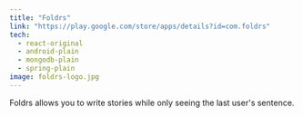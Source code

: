 ```yaml
---
title: "Foldrs"
link: "https://play.google.com/store/apps/details?id=com.foldrs"
tech:
  - react-original
  - android-plain
  - mongodb-plain
  - spring-plain
image: foldrs-logo.jpg
---
```


Foldrs allows you to write stories while only seeing the last user's sentence.
